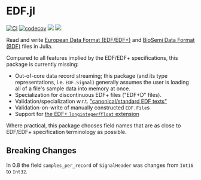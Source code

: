 # EDF.jl

[![CI](https://github.com/beacon-biosignals/EDF.jl/actions/workflows/ci.yml/badge.svg)](https://github.com/beacon-biosignals/EDF.jl/actions/workflows/ci.yml)
[![codecov](https://codecov.io/gh/beacon-biosignals/EDF.jl/branch/main/graph/badge.svg?token=E8vy5nZtJF)](https://codecov.io/gh/beacon-biosignals/EDF.jl)
[![](https://img.shields.io/badge/docs-stable-blue.svg)](https://beacon-biosignals.github.io/EDF.jl/stable)
[![](https://img.shields.io/badge/docs-dev-blue.svg)](https://beacon-biosignals.github.io/EDF.jl/dev)

Read and write [European Data Format (EDF/EDF+)](https://www.edfplus.info/) and [BioSemi Data Format (BDF)](https://www.biosemi.com/faq/file_format.htm) files in Julia.

Compared to all features implied by the EDF/EDF+ specifications, this package is currently missing:

- Out-of-core data record streaming; this package (and its type representations, i.e. `EDF.Signal`) generally assumes the user is loading all of a file's sample data into memory at once.
- Specialization for discontinuous EDF+ files ("EDF+D" files).
- Validation/specialization w.r.t. ["canonical/standard EDF texts"](https://www.edfplus.info/specs/edftexts.html)
- Validation-on-write of manually constructed `EDF.File`s
- Support for [the EDF+ `longinteger`/`float` extension](https://www.edfplus.info/specs/edffloat.html)

Where practical, this package chooses field names that are as close to EDF/EDF+ specification terminology as possible.

## Breaking Changes

In 0.8 the field `samples_per_record` of `SignalHeader` was changes from `Int16` to `Int32`.
